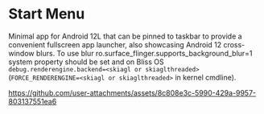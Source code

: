 # Start Menu
Minimal app for Android 12L that can be pinned to taskbar to provide a convenient fullscreen app launcher, also showcasing Android 12 cross-window blurs.
To use blur ro.surface_flinger.supports_background_blur=1 system property should be set and on Bliss OS `debug.renderengine.backend=<skiagl or skiaglthreaded>` (`FORCE_RENDERENGINE=<skiagl or skiaglthreaded>` in kernel cmdline).  

https://github.com/user-attachments/assets/8c808e3c-5990-429a-9957-803137551ea6

